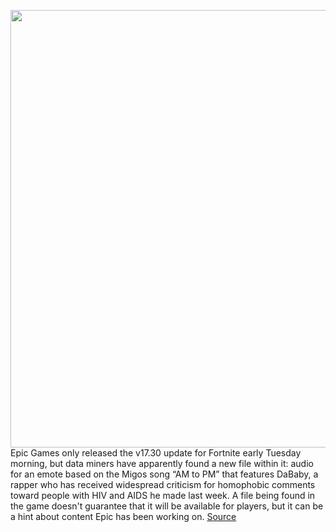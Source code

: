 <img src='https://cdn.vox-cdn.com/thumbor/yXNbWGfL2YSxHw7WY1Yb7q9NENA=/0x0:3600x2400/1200x800/filters:focal(1512x912:2088x1488)/cdn.vox-cdn.com/uploads/chorus_image/image/69673897/1330938611.0.jpg' width='700px' /><br/>
Epic Games only released the v17.30 update for Fortnite early Tuesday morning, but data miners have apparently found a new file within it: audio for an emote based on the Migos song “AM to PM” that features DaBaby, a rapper who has received widespread criticism for homophobic comments toward people with HIV and AIDS he made last week. A file being found in the game doesn't guarantee that it will be available for players, but it can be a hint about content Epic has been working on.
<a href='https://www.theverge.com/2021/8/3/22607978/fortnite-dababy-emote-migos-am-to-pm-audio-epic-games-update'> Source <a/>